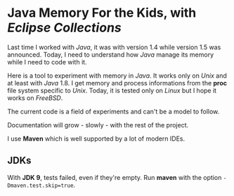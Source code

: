 # Java Memory For the Kids, with _Eclipse Collections_

Last time I worked with _Java_, it was with version 1.4 while version 1.5 was announced. Today, I need to understand how _Java_ manage its memory while I need to code with it.

Here is a tool to experiment with memory in _Java_. It works only on _Unix_ and at least with _Java_ 1.8. I get memory and process informations from the **proc** file system specific to _Unix_. Today, it is tested only on _Linux_ but I hope it works on _FreeBSD_.

The current code is a field of experiments and can't be a model to follow. 

Documentation will grow - slowly - with the rest of the project. 

I use **Maven** which is well supported by a lot of modern IDEs. 

## JDKs

With **JDK 9**, tests failed, even if they're empty. Run **maven** with the option `-Dmaven.test.skip=true`.
